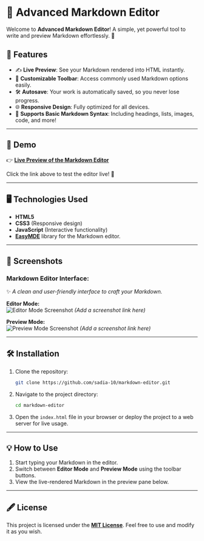 # 🌟 Advanced Markdown Editor  

Welcome to **Advanced Markdown Editor**! A simple, yet powerful tool to write and preview Markdown effortlessly. 🎉

## 🚀 Features  
- ✍️ **Live Preview**: See your Markdown rendered into HTML instantly.  
- 🔖 **Customizable Toolbar**: Access commonly used Markdown options easily.  
- 🛠️ **Autosave**: Your work is automatically saved, so you never lose progress.  
- 🌐 **Responsive Design**: Fully optimized for all devices.  
- 📜 **Supports Basic Markdown Syntax**: Including headings, lists, images, code, and more!  

---

## 🔗 Demo  

👉 **[Live Preview of the Markdown Editor](https://sadia-10.github.io/markdown-editor/)**  

Click the link above to test the editor live! 🚀  

---

## 🖥️ Technologies Used  

- **HTML5**  
- **CSS3** (Responsive design)  
- **JavaScript** (Interactive functionality)  
- **[EasyMDE](https://easymde.tk/)** library for the Markdown editor.  

---

## 📸 Screenshots  

### Markdown Editor Interface:  
✨ *A clean and user-friendly interface to craft your Markdown.*  

**Editor Mode:**  
![Editor Mode Screenshot](#) _(Add a screenshot link here)_  

**Preview Mode:**  
![Preview Mode Screenshot](#) _(Add a screenshot link here)_  

---

## 🛠️ Installation  

1. Clone the repository:  
   ```bash  
   git clone https://github.com/sadia-10/markdown-editor.git  
   ```  

2. Navigate to the project directory:  
   ```bash  
   cd markdown-editor  
   ```  

3. Open the `index.html` file in your browser or deploy the project to a web server for live usage.  

---

## 💡 How to Use  

1. Start typing your Markdown in the editor.  
2. Switch between **Editor Mode** and **Preview Mode** using the toolbar buttons.  
3. View the live-rendered Markdown in the preview pane below.  

---

## 🖋️ License  

This project is licensed under the **[MIT License](./license)**. Feel free to use and modify it as you wish.  
